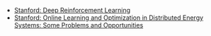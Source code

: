 <!-- ## Talks -->

- [Stanford: Deep Reinforcement Learning](https://www.youtube.com/watch?v=lvoHnicueoE&t=2s)
- [Stanford: Online Learning and Optimization in Distributed Energy Systems: Some Problems and Opportunities](https://www.youtube.com/watch?v=FEZsjJNp5-w&t=110s)


